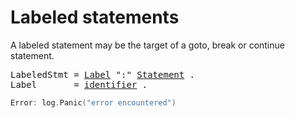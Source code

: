 # Labeled statements

A labeled statement may be the target of a goto, break or continue statement.

<pre>
<a id="LabeledStmt">LabeledStmt</a> = <a href="#Label">Label</a> ":" <a href="/Statements/#Statement">Statement</a> .
<a id="Label">Label</a>       = <a href="/Lexical%20elements/identifiers.html#identifier">identifier</a> .
</pre>

```go
Error: log.Panic("error encountered")
```
